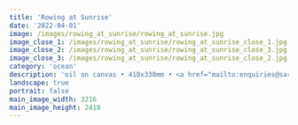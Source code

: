 ```yaml
---
title: 'Rowing at Sunrise'
date: '2022-04-01'
image: /images/rowing_at_sunrise/rowing_at_sunrise.jpg
image_close_1: /images/rowing_at_sunrise/rowing_at_sunrise_close_1.jpg
image_close_2: /images/rowing_at_sunrise/rowing_at_sunrise_close_3.jpg
image_close_3: /images/rowing_at_sunrise/rowing_at_sunrise_close_2.jpg
category: 'ocean'
description: 'oil on canvas • 410x330mm • <a href="mailto:enquiries@sarahanneartist.com" target="_blank" rel="noopener noreferrer">enquire</a>'
landscape: true
portrait: false
main_image_width: 3216
main_image_height: 2418
---
```

